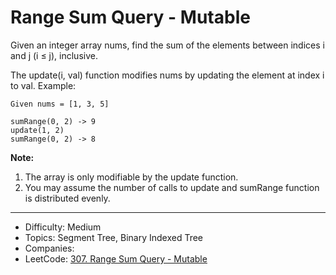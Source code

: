 # Range Sum Query - Mutable

Given an integer array nums, find the sum of the elements between indices i and j (i ≤ j), inclusive.

The update(i, val) function modifies nums by updating the element at index i to val.
Example:
```
Given nums = [1, 3, 5]

sumRange(0, 2) -> 9
update(1, 2)
sumRange(0, 2) -> 8
```
**Note:**  
1. The array is only modifiable by the update function.
2. You may assume the number of calls to update and sumRange function is distributed evenly.

---

* Difficulty: Medium
* Topics: Segment Tree, Binary Indexed Tree
* Companies: 
* LeetCode: [307. Range Sum Query - Mutable](https://leetcode.com/problems/range-sum-query-mutable/description/)
